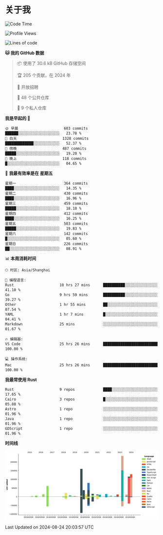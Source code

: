 # 关于我

<!--START_SECTION:waka-->
![Code Time](http://img.shields.io/badge/Code%20Time-3%2C087%20hrs%204%20mins-blue)

![Profile Views](http://img.shields.io/badge/%E4%B8%AA%E4%BA%BA%E8%B5%84%E6%96%99%E8%A7%82%E7%9C%8B%E6%AC%A1%E6%95%B0-0-blue)

![Lines of code](https://img.shields.io/badge/%E4%BB%8E%E3%80%8CHello%20World%E3%80%8D%E8%B5%B7%E6%88%91%E5%B7%B2%E7%BB%8F%E5%86%99%E4%BA%86-972.4%20thousand%20%E8%A1%8C%E4%BB%A3%E7%A0%81-blue)

**🐱 我的 GitHub 数据** 

> 📦  使用了 30.6 kB GitHub 存储空间 
 > 
> 🏆 205 个贡献，在 2024 年
 > 
> 💼 开放招聘
 > 
> 📜 48 个公共仓库 
 > 
> 🔑 9 个私人仓库 
 > 
**我是早起的 🐤** 

```text
🌞 早晨                     603 commits         ██████░░░░░░░░░░░░░░░░░░░   23.78 % 
🌆 白天                     1328 commits        █████████████░░░░░░░░░░░░   52.37 % 
🌃 傍晚                     487 commits         █████░░░░░░░░░░░░░░░░░░░░   19.20 % 
🌙 晚上                     118 commits         █░░░░░░░░░░░░░░░░░░░░░░░░   04.65 % 
```
📅 **我最有效率是在 星期五** 

```text
星期一                      364 commits         ████░░░░░░░░░░░░░░░░░░░░░   14.35 % 
星期二                      430 commits         ████░░░░░░░░░░░░░░░░░░░░░   16.96 % 
星期三                      459 commits         █████░░░░░░░░░░░░░░░░░░░░   18.10 % 
星期四                      412 commits         ████░░░░░░░░░░░░░░░░░░░░░   16.25 % 
星期五                      503 commits         █████░░░░░░░░░░░░░░░░░░░░   19.83 % 
星期六                      142 commits         █░░░░░░░░░░░░░░░░░░░░░░░░   05.60 % 
星期日                      226 commits         ██░░░░░░░░░░░░░░░░░░░░░░░   08.91 % 
```


📊 **本周消耗时间** 

```text
🕑︎ 时区: Asia/Shanghai

💬 编程语言: 
Rust                     10 hrs 27 mins      ██████████░░░░░░░░░░░░░░░   41.10 % 
Go                       9 hrs 59 mins       ██████████░░░░░░░░░░░░░░░   39.27 % 
Other                    1 hr 55 mins        ██░░░░░░░░░░░░░░░░░░░░░░░   07.54 % 
YAML                     1 hr 7 mins         █░░░░░░░░░░░░░░░░░░░░░░░░   04.41 % 
Markdown                 25 mins             ░░░░░░░░░░░░░░░░░░░░░░░░░   01.67 % 

🔥 编辑器: 
VS Code                  25 hrs 26 mins      █████████████████████████   100.00 % 

💻 操作系统: 
Mac                      25 hrs 26 mins      █████████████████████████   100.00 % 
```

**我最常使用 Rust** 

```text
Rust                     9 repos             ████░░░░░░░░░░░░░░░░░░░░░   17.65 % 
Cairo                    3 repos             █░░░░░░░░░░░░░░░░░░░░░░░░   05.88 % 
Astro                    1 repo              ░░░░░░░░░░░░░░░░░░░░░░░░░   01.96 % 
Java                     1 repo              ░░░░░░░░░░░░░░░░░░░░░░░░░   01.96 % 
GDScript                 1 repo              ░░░░░░░░░░░░░░░░░░░░░░░░░   01.96 % 
```



**时间线**

![Lines of Code chart](https://raw.githubusercontent.com/catusax/catusax/master/assets/bar_graph.png)


 Last Updated on 2024-08-24 20:03:57 UTC
<!--END_SECTION:waka-->
